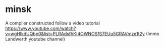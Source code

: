 # minsk
A compiler constructed follow a video tutorial
https://www.youtube.com/watch?v=wgHIkdUQbp0&list=PLRAdsfhKI4OWNOSfS7EUu5GRAVmze1t2y (Immo Landwerth youtube channel)
